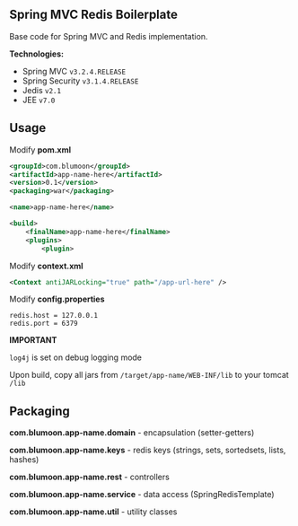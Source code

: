 ## Spring MVC Redis Boilerplate

Base code for Spring MVC and Redis implementation.

**Technologies:**
* Spring MVC `v3.2.4.RELEASE`
* Spring Security `v3.1.4.RELEASE`
* Jedis `v2.1`
* JEE `v7.0`

## Usage
Modify **pom.xml**
```xml
<groupId>com.blumoon</groupId>
<artifactId>app-name-here</artifactId>
<version>0.1</version>
<packaging>war</packaging>
```
```xml
<name>app-name-here</name>
```
```xml
<build>
    <finalName>app-name-here</finalName>
    <plugins>
        <plugin>
```
Modify **context.xml**
```xml
<Context antiJARLocking="true" path="/app-url-here" />
```
Modify **config.properties**
```properties
redis.host = 127.0.0.1
redis.port = 6379
```

**IMPORTANT**

`log4j` is set on debug logging mode

Upon build, copy all jars from `/target/app-name/WEB-INF/lib` to your tomcat `/lib`



## Packaging
**com.blumoon.app-name.domain** - encapsulation (setter-getters)

**com.blumoon.app-name.keys** - redis keys (strings, sets, sortedsets, lists, hashes)

**com.blumoon.app-name.rest** - controllers

**com.blumoon.app-name.service** - data access (SpringRedisTemplate)

**com.blumoon.app-name.util** - utility classes



